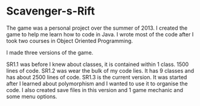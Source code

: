 Scavenger-s-Rift
================
The game was a personal project over the summer of 2013. I created the game to help me learn how to code in Java.
I wrote most of the code after I took two courses in Object Oriented Programming. 

I made three versions of the game.

SR1.1 was before I knew about classes, it is contained within 1 class. 1500 lines of code.
SR1.2 was wear the bulk of my code lies. It has 9 classes and has about 2500 lines of code.
SR1.3 is the current version. It was started after I learned about polymorphism and I wanted to use it to organise the code.
I also created save files in this version and 1 game mechanic and some menu options. 
